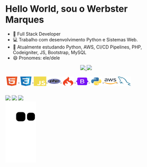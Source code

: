 <h1>Hello World, sou o Werbster Marques</h1>

- 🔭 Full Stack Developer
- 💻 Trabalho com desenvolvimento Python e Sistemas Web.
- 🌱 Atualmente estudando Python, AWS, CI/CD Pipelines, PHP, Codeigniter, JS, Bootstrap, MySQL
- 😄 Pronomes: ele/dele

<div align="center">
  <a href="https://github.com/https://github.com/Werbster-MT">
  <img height="180em" src="https://github-readme-stats.vercel.app/api?username=Werbster-MT&show_icons=true&theme=merko&include_all_commits=true&count_private=true"/>
  <img height="180em" src="https://github-readme-stats.vercel.app/api/top-langs/?username=Werbster-MT&layout=compact&langs_count=7&theme=gruvbox"/>
</div>
<div style="display: inline_block"><br>
  <img align="center" alt="HTML" height="30" width="40" src="https://raw.githubusercontent.com/devicons/devicon/master/icons/html5/html5-original.svg">
  <img align="center" alt="CSS" height="30" width="40" src="https://raw.githubusercontent.com/devicons/devicon/master/icons/css3/css3-original.svg">
  <img align="center" alt="Js" height="30" width="40" src="https://raw.githubusercontent.com/devicons/devicon/master/icons/javascript/javascript-plain.svg">
  <img align="center" alt="PHP" height="30" width="40" src="https://raw.githubusercontent.com/devicons/devicon/master/icons/php/php-original.svg">
  <img align="center" alt="CI" height="30" width="40" src="https://github.com/devicons/devicon/blob/master/icons/codeigniter/codeigniter-plain.svg">
  <img align="center" alt="Bootstrap" height="30" width="40" src="https://raw.githubusercontent.com/devicons/devicon/master/icons/bootstrap/bootstrap-original.svg">
  <img align="center" alt="Python" height="30" width="40" src="https://raw.githubusercontent.com/devicons/devicon/master/icons/python/python-original.svg">
  <img align="center" alt="AWS" height="30" width="40" src="https://raw.githubusercontent.com/devicons/devicon/master/icons/amazonwebservices/amazonwebservices-original-wordmark.svg">
  <img align="center" alt="MySQL" height="30" width="40" src="https://github.com/devicons/devicon/blob/master/icons/mysql/mysql-original.svg">
</div>

  ##
  
  <div>
  <a href="https://www.instagram.com/werbster_mt/" target="_blank"><img src="https://img.shields.io/badge/-Instagram-%23E4405F?style=for-the-badge&logo=instagram&logoColor=white" target="_blank"></a>
  <a href = "mailto:wmteixeira.88@gmail.com"><img src="https://img.shields.io/badge/-Gmail-%23333?style=for-the-badge&logo=gmail&logoColor=white" target="_blank"></a>
  <a href="https://www.linkedin.com/in/werbster-marques/" target="_blank"><img src="https://img.shields.io/badge/-LinkedIn-%230077B5?style=for-the-badge&logo=linkedin&logoColor=white" target="_blank"></a> 
  </div>

<picture>
  <source media="(prefers-color-scheme: dark)" srcset="https://raw.githubusercontent.com/Werbster-MT/Werbster-MT/output/github-contribution-grid-snake-dark.svg">
  <source media="(prefers-color-scheme: light)" srcset="https://raw.githubusercontent.com/Werbster-MT/Werbster-MT/output/github-contribution-grid-snake.svg">
  <img alt="github contribution grid snake animation" src="https://raw.githubusercontent.com/Werbster-MT/Werbster-MT/output/github-contribution-grid-snake.svg">
</picture>
<br><br>
